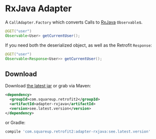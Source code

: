 RxJava Adapter
==============

A `CallAdapter.Factory` which converts Calls to [RxJava][1] `Observable`s.

```java
@GET("user")
Observable<User> getCurrentUser();
```
If you need both the deserialized object, as well as the Retrofit `Response`:
```java
@GET("user")
Observable<Response<User>> getCurrentUser();
```

Download
--------

Download [the latest jar][2] or grab via Maven:
```xml
<dependency>
  <groupId>com.squareup.retrofit2</groupId>
  <artifactId>adapter-rxjava</artifactId>
  <version>see.latest.version</version>
</dependency>
```
or Gradle:
```groovy
compile 'com.squareup.retrofit2:adapter-rxjava:see.latest.version'
```

 [1]: https://github.com/ReactiveX/RxJava
 [2]: https://search.maven.org/remote_content?g=com.squareup.retrofit2&a=adapter-rxjava&v=LATEST
